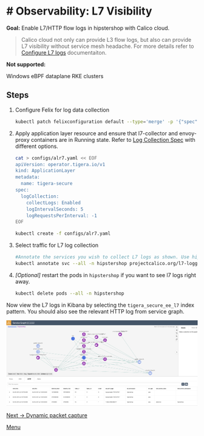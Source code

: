 # # Observability: L7 Visibility 

**Goal:** Enable L7/HTTP flow logs in hipstershop with Calico cloud.

> Calico cloud not only can provide L3 flow logs, but also can provide L7 visibility without service mesh headache. For more details refer to [Configure L7 logs](https://docs.tigera.io/v3.11/visibility/elastic/l7/configure) documentaiton.

**Not supported:**

  Windows
  eBPF dataplane
  RKE clusters

## Steps

1. Configure Felix for log data collection 

    ```bash
    kubectl patch felixconfiguration default --type='merge' -p '{"spec":{"policySyncPathPrefix":"/var/run/nodeagent"}}'
    ```

2. Apply application layer resource and ensure that l7-collector and envoy-proxy containers are in Running state. Refer to [Log Collection Spec](https://docs.tigera.io/v3.11/reference/installation/api#operator.tigera.io/v1.ApplicationLayer) with different options. 

   ```bash
   cat > configs/alr7.yaml << EOF
   apiVersion: operator.tigera.io/v1
   kind: ApplicationLayer
   metadata:
     name: tigera-secure
   spec:
     logCollection:
       collectLogs: Enabled
       logIntervalSeconds: 5
       logRequestsPerInterval: -1
   EOF
   ```

   ```bash
   kubectl create -f configs/alr7.yaml
   ```


6. Select traffic for L7 log collection

   ```bash
   #Annotate the services you wish to collect L7 logs as shown. Use hipstershop as example
   kubectl annotate svc --all -n hipstershop projectcalico.org/l7-logging=true
   ```
   
7. *[Optional]* restart the pods in `hipstershop` if you want to see l7 logs right away.    

    ```bash
    kubectl delete pods --all -n hipstershop
    ``` 

  Now view the L7 logs in Kibana by selecting the `tigera_secure_ee_l7` index pattern. You should also see the relevant HTTP log from service graph.    

   ![service graph HTTP log](../img/service-graph-l7.png)

   
   

[Next -> Dynamic packet capture](../modules/dynamic-packet-capture.md) 

[Menu](../README.md)


